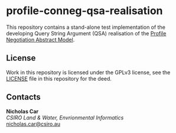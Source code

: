 # profile-conneg-qsa-realisation

This repository contains a stand-alone test implementation of the developing Query String Argument (QSA) realisation of the [Profile Negotiation Abstract Model](https://w3c.github.io/dxwg/conneg-by-ap/#qsa).

## License
Work in this repository is licensed under the GPLv3 license, see the [LICENSE](LICENSE) file in this repository for the deed.


## Contacts
**Nicholas Car**  
*CSIRO Land & Water, Envrionmental Informatics*  
<nicholas.car@csiro.au>  
